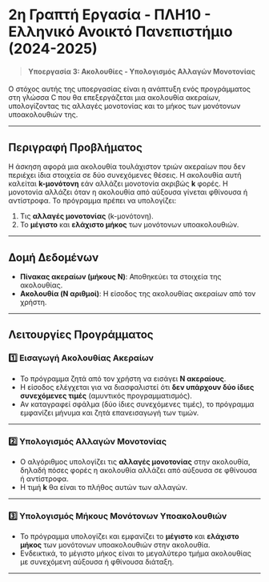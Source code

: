 # 2η Γραπτή Εργασία - ΠΛΗ10 - Ελληνικό Ανοικτό Πανεπιστήμιο (2024-2025)

> #### Υποεργασία 3: Ακολουθίες - Υπολογισμός Αλλαγών Μονοτονίας

Ο στόχος αυτής της υποεργασίας είναι η ανάπτυξη ενός προγράμματος στη γλώσσα C που θα επεξεργάζεται μια ακολουθία ακεραίων, υπολογίζοντας τις αλλαγές μονοτονίας και το μήκος των μονότονων υποακολουθιών της.

---

## Περιγραφή Προβλήματος

Η άσκηση αφορά μια ακολουθία τουλάχιστον τριών ακεραίων που δεν περιέχει ίδια στοιχεία σε δύο συνεχόμενες θέσεις. Η ακολουθία αυτή καλείται **k-μονότονη** εάν αλλάζει μονοτονία ακριβώς **k** φορές. Η μονοτονία αλλάζει όταν η ακολουθία από αύξουσα γίνεται φθίνουσα ή αντίστροφα. Το πρόγραμμα πρέπει να υπολογίζει:

1. Τις **αλλαγές μονοτονίας** (k-μονότονη).
2. Το **μέγιστο** και **ελάχιστο μήκος** των μονότονων υποακολουθιών.

---

## Δομή Δεδομένων

- **Πίνακας ακεραίων (μήκους N)**: Αποθηκεύει τα στοιχεία της ακολουθίας.
- **Ακολουθία (N αριθμοί)**: Η είσοδος της ακολουθίας ακεραίων από τον χρήστη.

---

## Λειτουργίες Προγράμματος

### 1️⃣ Εισαγωγή Ακολουθίας Ακεραίων
- Το πρόγραμμα ζητά από τον χρήστη να εισάγει **N ακεραίους**.
- Η είσοδος ελέγχεται για να διασφαλιστεί ότι **δεν υπάρχουν δύο ίδιες συνεχόμενες τιμές** (αμυντικός προγραμματισμός).
- Αν καταγραφεί σφάλμα (δύο ίδιες συνεχόμενες τιμές), το πρόγραμμα εμφανίζει μήνυμα και ζητά επανεισαγωγή των τιμών.

---

### 2️⃣ Υπολογισμός Αλλαγών Μονοτονίας
- Ο αλγόριθμος υπολογίζει τις **αλλαγές μονοτονίας** στην ακολουθία, δηλαδή πόσες φορές η ακολουθία αλλάζει από αύξουσα σε φθίνουσα ή αντίστροφα.
- Η τιμή **k** θα είναι το πλήθος αυτών των αλλαγών.

---

### 3️⃣ Υπολογισμός Μήκους Μονότονων Υποακολουθιών
- Το πρόγραμμα υπολογίζει και εμφανίζει το **μέγιστο** και **ελάχιστο μήκος** των μονότονων υποακολουθιών στην ακολουθία.
- Ενδεικτικά, το μέγιστο μήκος είναι το μεγαλύτερο τμήμα ακολουθίας με συνεχόμενη αύξουσα ή φθίνουσα διάταξη.

---
